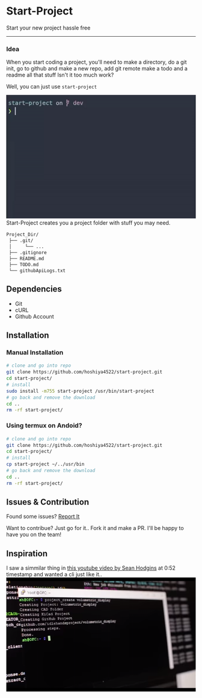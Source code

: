 # Start-Project

<p>Start your new project hassle free</p>

---

### Idea
When you start coding a project, you'll need to make a directory, do a git init, go to github and make a new repo, add git remote make a todo and a readme all that stuff
Isn't it too much work?

Well, you can just use `start-project`

![Start Project Preview](https://raw.githubusercontent.com/hoshiya4522/start-project/master/assets/startproject.gif)
Start-Project creates you a project folder with stuff you may need.
```
Project_Dir/
 ├── .git/
 │     └── ...
 ├── .gitignore
 ├── README.md
 ├── TODO.md
 └── githubApiLogs.txt
```

## Dependencies

- Git
- cURL
- Github Account

## Installation

### Manual Installation
```sh
# clone and go into repo
git clone https://github.com/hoshiya4522/start-project.git
cd start-project/
# install
sudo install -m755 start-project /usr/bin/start-project
# go back and remove the download
cd ..
rm -rf start-project/
```

### Using termux on Andoid?
```sh
# clone and go into repo
git clone https://github.com/hoshiya4522/start-project.git
cd start-project/
# install
cp start-project ~/../usr/bin
# go back and remove the download
cd ..
rm -rf start-project/
```

## Issues & Contribution

Found some issues? [Report It](https://github.com/hoshiya4522/start-project/issues/new/choose)

Want to contribue? Just go for it.. Fork it and make a PR. I'll be happy to have you on the team!

## Inspiration

I saw a simmilar thing in [this youtube video by Sean Hodgins](https://m.youtube.com/watch?v=sVv1oc14X1w) at 0:52 timestamp and wanted a cli just like it..
<a href="https://m.youtube.com/watch?v=sVv1oc14X1w"><img src="https://raw.githubusercontent.com/hoshiya4522/start-project/master/assets/insvideo.png" alt="TENEX Solid State Volumetric OLED Display - EP-T0-622343EB"></a>
